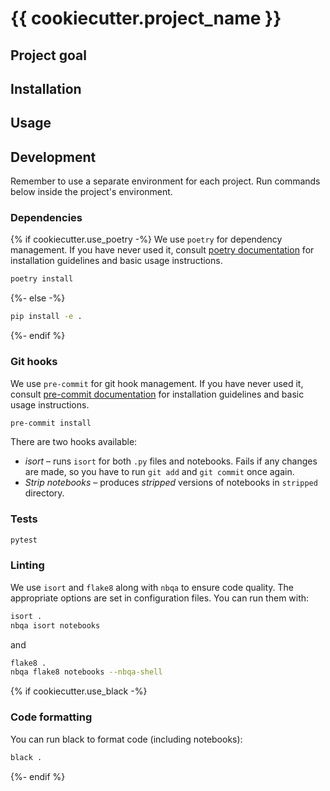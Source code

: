 # {{ cookiecutter.project_name }}

## Project goal

## Installation

## Usage

## Development

Remember to use a separate environment for each project.
Run commands below inside the project's environment.

### Dependencies

{% if cookiecutter.use_poetry -%}
We use `poetry` for dependency management.
If you have never used it, consult
[poetry documentation](https://python-poetry.org/docs/)
for installation guidelines and basic usage instructions.

```sh
poetry install
```
{%- else -%}
```sh
pip install -e .
```
{%- endif %}

### Git hooks
We use `pre-commit` for git hook management.
If you have never used it, consult
[pre-commit documentation](https://pre-commit.com/)
for installation guidelines and basic usage instructions.
```sh
pre-commit install
```

There are two hooks available:
* _isort_ – runs `isort` for both `.py` files and notebooks.
Fails if any changes are made, so you have to run `git add` and `git commit` once again.
* _Strip notebooks_ – produces _stripped_ versions of notebooks in `stripped` directory.

### Tests

```sh
pytest
```

### Linting

We use `isort` and `flake8` along with `nbqa` to ensure code quality.
The appropriate options are set in configuration files.
You can run them with:
```sh
isort .
nbqa isort notebooks
```
and
```sh
flake8 .
nbqa flake8 notebooks --nbqa-shell
```

{% if cookiecutter.use_black -%}
### Code formatting
You can run black to format code (including notebooks):
```sh
black .
```
{%- endif %}
